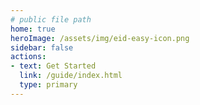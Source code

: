 ```yaml
---
# public file path
home: true
heroImage: /assets/img/eid-easy-icon.png
sidebar: false
actions:
- text: Get Started
  link: /guide/index.html
  type: primary
---
```



